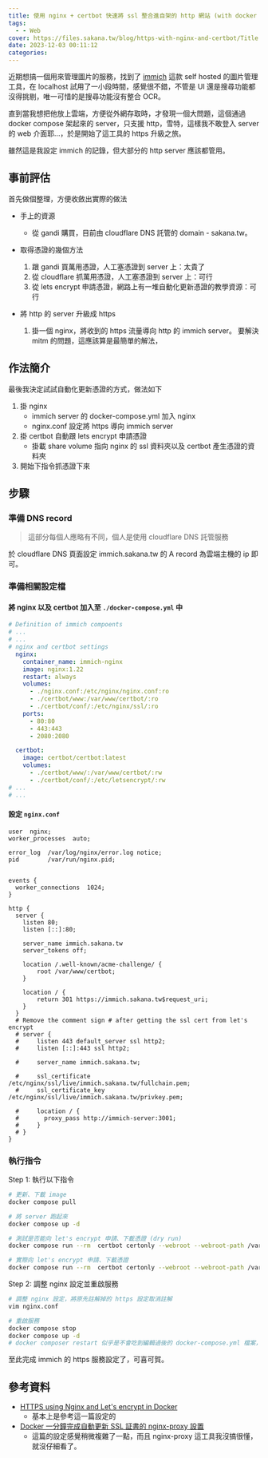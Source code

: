 ```yaml
---
title: 使用 nginx + certbot 快速將 ssl 整合進自架的 http 網站 (with docker composer)
tags:
  - - Web
cover: https://files.sakana.tw/blog/https-with-nginx-and-certbot/Title.png
date: 2023-12-03 00:11:12
categories:
---
```



近期想搞一個用來管理圖片的服務，找到了 [immich](https://github.com/immich-app/immich) 這款 self hosted 的圖片管理工具，在 localhost 試用了一小段時間，感覺很不錯，不管是 UI 還是搜尋功能都沒得挑剔，唯一可惜的是搜尋功能沒有整合 OCR。

直到當我想把他放上雲端，方便從外網存取時，才發現一個大問題，這個通過 docker compose 架起來的 server，只支援 http，雪特，這樣我不敢登入 server 的 web 介面耶...，於是開始了這工具的 https 升級之旅。

雖然這是我設定 immich 的記錄，但大部分的 http server 應該都管用。

## 事前評估
首先做個整理，方便收斂出實際的做法

- 手上的資源
    - 從 gandi 購買，目前由 cloudflare DNS 託管的 domain - sakana.tw。

- 取得憑證的幾個方法
    1. 跟 gandi 買萬用憑證，人工塞憑證到 server 上：太貴了
    2. 從 cloudflare 抓萬用憑證，人工塞憑證到 server 上：可行
    3. 從 lets encrypt 申請憑證，網路上有一堆自動化更新憑證的教學資源：可行

- 將 http 的 server 升級成 https
    1. 掛一個 nginx，將收到的 https 流量導向 http 的 immich server。
       要解決 mitm 的問題，這應該算是最簡單的解法，

## 作法簡介
最後我決定試試自動化更新憑證的方式，做法如下
1. 掛 nginx
    - immich server 的 docker-compose.yml 加入 nginx
    - nginx.conf 設定將 https 導向 immich server 
2. 掛 certbot 自動跟 lets encrypt 申請憑證
    - 掛載 share volume 指向 nginx 的 ssl 資料夾以及 certbot 產生憑證的資料夾
3. 開始下指令抓憑證下來


## 步驟
### 準備 DNS record
> 這部分每個人應略有不同，個人是使用 cloudflare DNS 託管服務

於 cloudflare DNS 頁面設定 immich.sakana.tw 的 A record 為雲端主機的 ip 即可。

### 準備相關設定檔

#### 將 nginx 以及 certbot 加入至 `./docker-compose.yml` 中

``` yaml
# Definition of immich compoents
# ...
# ...
# nginx and certbot settings
  nginx:
    container_name: immich-nginx
    image: nginx:1.22
    restart: always
    volumes:
      - ./nginx.conf:/etc/nginx/nginx.conf:ro
      - ./certbot/www:/var/www/certbot/:ro
      - ./certbot/conf/:/etc/nginx/ssl/:ro
    ports:
      - 80:80
      - 443:443
      - 2080:2080

  certbot:
    image: certbot/certbot:latest
    volumes:
      - ./certbot/www/:/var/www/certbot/:rw
      - ./certbot/conf/:/etc/letsencrypt/:rw
# ...
# ...
```

#### 設定 `nginx.conf`
``` nginx
user  nginx;
worker_processes  auto;

error_log  /var/log/nginx/error.log notice;
pid        /var/run/nginx.pid;


events {
  worker_connections  1024;
}

http {
  server {
    listen 80;
    listen [::]:80;

    server_name immich.sakana.tw
    server_tokens off;

    location /.well-known/acme-challenge/ {
        root /var/www/certbot;
    }

    location / {
        return 301 https://immich.sakana.tw$request_uri;
    }
  }
  # Remove the comment sign # after getting the ssl cert from let's encrypt
  # server {
  #     listen 443 default_server ssl http2;
  #     listen [::]:443 ssl http2;

  #     server_name immich.sakana.tw;

  #     ssl_certificate /etc/nginx/ssl/live/immich.sakana.tw/fullchain.pem;
  #     ssl_certificate_key /etc/nginx/ssl/live/immich.sakana.tw/privkey.pem;

  #     location / {
  #       proxy_pass http://immich-server:3001;
  #     }
  # }
}

```
### 執行指令

Step 1: 執行以下指令
``` bash
# 更新、下載 image
docker compose pull

# 將 server 跑起來
docker compose up -d

# 測試是否能向 let's encrypt 申請、下載憑證 (dry run)
docker compose run --rm  certbot certonly --webroot --webroot-path /var/www/certbot/ --dry-run -d immich.sakana.tw

# 實際向 let's encrypt 申請、下載憑證
docker compose run --rm  certbot certonly --webroot --webroot-path /var/www/certbot/ -d immich.sakana.tw

```
Step 2: 調整 nginx 設定並重啟服務
``` bash
# 調整 nginx 設定，將原先註解掉的 https 設定取消註解
vim nginx.conf

# 重啟服務
docker compose stop
docker compose up -d
# docker composer restart 似乎是不會吃到編輯過後的 docker-compose.yml 檔案，導致我先前測試亂試時 debug 很久...，所以我推薦用上面兩個指令來重啟。

```

至此完成 immich 的 https 服務設定了，可喜可賀。

## 參考資料
- [HTTPS using Nginx and Let's encrypt in Docker](https://mindsers.blog/en/post/https-using-nginx-certbot-docker/)
    - 基本上是參考這一篇設定的
- [Docker 一分鐘完成自動更新 SSL 証書的 nginx-proxy 設置](https://blog.256pages.com/docker-nginx-proxy-ssl-companion/)
    - 這篇的設定感覺稍微複雜了一點，而且 nginx-proxy 這工具我沒搞很懂，就沒仔細看了。


